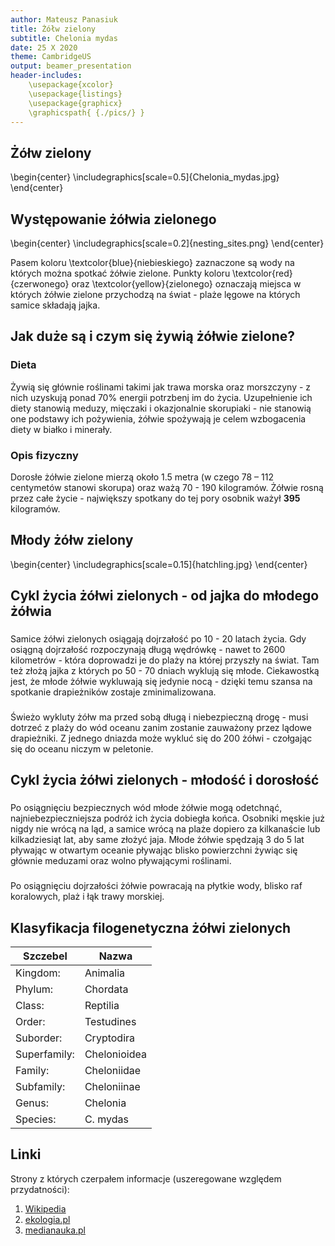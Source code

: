 ```yaml
---
author: Mateusz Panasiuk
title: Żółw zielony
subtitle: Chelonia mydas
date: 25 X 2020
theme: CambridgeUS
output: beamer_presentation
header-includes: 
    \usepackage{xcolor}
    \usepackage{listings}
    \usepackage{graphicx}
    \graphicspath{ {./pics/} }
---
```




## Żółw zielony


\begin{center}
  \includegraphics[scale=0.5]{Chelonia_mydas.jpg}
\end{center}


## Występowanie żółwia zielonego

\begin{center}
  \includegraphics[scale=0.2]{nesting_sites.png}
\end{center}

Pasem koloru \textcolor{blue}{niebieskiego} zaznaczone są wody na których można spotkać żółwie zielone.
Punkty koloru \textcolor{red}{czerwonego} oraz \textcolor{yellow}{zielonego} oznaczają miejsca w których żółwie zielone przychodzą na świat - plaże lęgowe na których samice składają jajka.


## Jak duże są i czym się żywią żółwie zielone?


### Dieta
Żywią się głównie roślinami takimi jak trawa morska oraz morszczyny - z nich uzyskują ponad 70% energii potrzbenj im do życia. Uzupełnienie ich diety stanowią meduzy, mięczaki i okazjonalnie skorupiaki - nie stanowią one podstawy ich pożywienia, żółwie spożywają je celem wzbogacenia diety w białko i minerały.

### Opis fizyczny
Dorosłe żółwie zielone mierzą około 1.5 metra (w czego 78 – 112 centymetów stanowi skorupa) oraz ważą 70 - 190 kilogramów. Żółwie rosną przez całe życie - największy spotkany do tej pory osobnik ważył **395** kilogramów.

## Młody żółw zielony

\begin{center}
  \includegraphics[scale=0.15]{hatchling.jpg}
\end{center}


## Cykl życia żółwi zielonych - od jajka do młodego żółwia
###
Samice żółwi zielonych osiągają dojrzałość po 10 - 20 latach życia. Gdy osiągną dojrzałość rozpoczynają długą wędrówkę - nawet to 2600 kilometrów - która doprowadzi je do plaży na której przyszły na świat. Tam też złożą jajka z których po 50 - 70 dniach wyklują się młode. Ciekawostką jest, że młode żółwie wykluwają się jedynie nocą - dzięki temu szansa na spotkanie drapieżników zostaje zminimalizowana.

###
Świeżo wykluty żółw ma przed sobą długą i niebezpieczną drogę - musi dotrzeć z plaży do wód oceanu zanim zostanie zauważony przez lądowe drapieżniki. Z jednego dniazda może wykluć się do 200 żółwi - czołgając się do oceanu niczym w peletonie.

## Cykl życia żółwi zielonych - młodość i dorosłość
###
Po osiągnięciu bezpiecznych wód młode żółwie mogą odetchnąć, najniebezpieczniejsza podróż ich życia dobiegła końca. Osobniki męskie już nigdy nie wrócą na ląd, a samice wrócą na plaże dopiero za kilkanaście lub kilkadziesiąt lat, aby same złożyć jaja. Młode żółwie spędzają 3 do 5 lat pływając w otwartym oceanie pływając blisko powierzchni żywiąc się głównie meduzami oraz wolno pływającymi roślinami.

###
Po osiągnięciu dojrzałości żółwie powracają na płytkie wody, blisko raf koralowych, plaż i łąk trawy morskiej.


## Klasyfikacja filogenetyczna żółwi zielonych

| Szczebel      | Nazwa          |
|--------------|---------------|
|Kingdom: 	|Animalia      |
|Phylum: 	|Chordata      |
|Class: 	|Reptilia      |
|Order: 	|Testudines    |
|Suborder: 	|Cryptodira    |
|Superfamily: 	|Chelonioidea  |
|Family: 	|Cheloniidae   |
|Subfamily: 	|Cheloniinae   |
|Genus: 	|Chelonia      |
|Species: 	|C. mydas      |


## Linki

Strony z których czerpałem informacje (uszeregowane względem przydatności):

1. [Wikipedia](https://en.wikipedia.org/wiki/Green_sea_turtle)
2. [ekologia.pl](https://www.ekologia.pl/wiedza/zwierzeta/zolw-zielony)
3. [medianauka.pl](https://www.medianauka.pl/zolw-zielony)

